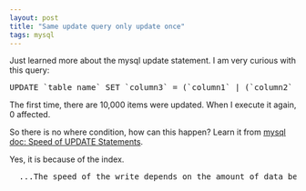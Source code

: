 ```yaml
---
layout: post
title: "Same update query only update once"
tags: mysql
---
```


Just learned more about the mysql update statement.
I am very curious with this query: 
<pre>
UPDATE `table_name` SET `column3` = (`column1` | (`column2` * 2) ;
</pre>

The first time, there are 10,000 items were updated. When I execute it again, 0 affected.

So there is no where condition, how can this happen?
Learn it from <a href='http://dev.mysql.com/doc/refman/5.1/en/update-speed.html'>mysql doc: Speed of UPDATE Statements</a>.

Yes, it is because of the index.
<pre>
  ...The speed of the write depends on the amount of data being updated and the number of indexes that are updated. Indexes that are not changed do not get updated. 
</pre>
